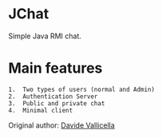 JChat
=====

Simple Java RMI chat.

# Main features

	1.	Two types of users (normal and Admin)   
	2.	Authentication Server
	3.	Public and private chat
	4.	Minimal client  

Original author: [Davide Vallicella](mailto:vallicella.davide@gmail.com)